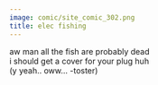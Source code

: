 ```yaml
---
image: comic/site_comic_302.png
title: elec fishing
---
```

aw man all the fish are probably dead  
i should get a cover for your plug huh  
(y yeah.. oww... -toster)

